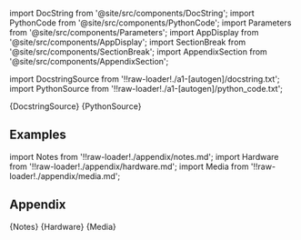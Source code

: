 
[//]: # (Custom component imports)

import DocString from '@site/src/components/DocString';
import PythonCode from '@site/src/components/PythonCode';
import Parameters from '@site/src/components/Parameters';
import AppDisplay from '@site/src/components/AppDisplay';
import SectionBreak from '@site/src/components/SectionBreak';
import AppendixSection from '@site/src/components/AppendixSection';

[//]: # (TODO: Machine-generate this section)

import DocstringSource from '!!raw-loader!./a1-[autogen]/docstring.txt';
import PythonSource from '!!raw-loader!./a1-[autogen]/python_code.txt';


<DocString>{DocstringSource}</DocString>
<PythonCode GLink='TRANSFORMERS/SELECT_ARRAY/SELECT_ARRAY/SELECT_ARRAY.py'>{PythonSource}</PythonCode>


<SectionBreak />

    

[//]: # (Examples)

## Examples

<AppDisplay 
  GLink='TRANSFORMERS/SELECT_ARRAY/SELECT_ARRAY'
  nodeLabel='SELECT_ARRAY'>
</AppDisplay>

<SectionBreak />

    

[//]: # (Appendix)

import Notes from '!!raw-loader!./appendix/notes.md';
import Hardware from '!!raw-loader!./appendix/hardware.md';
import Media from '!!raw-loader!./appendix/media.md';

## Appendix

<AppendixSection index={0} folderPath='nodes/TRANSFORMERS/SELECT_ARRAY/SELECT_ARRAY/appendix/'>{Notes}</AppendixSection>
<AppendixSection index={1} folderPath='nodes/TRANSFORMERS/SELECT_ARRAY/SELECT_ARRAY/appendix/'>{Hardware}</AppendixSection>
<AppendixSection index={2} folderPath='nodes/TRANSFORMERS/SELECT_ARRAY/SELECT_ARRAY/appendix/'>{Media}</AppendixSection>


